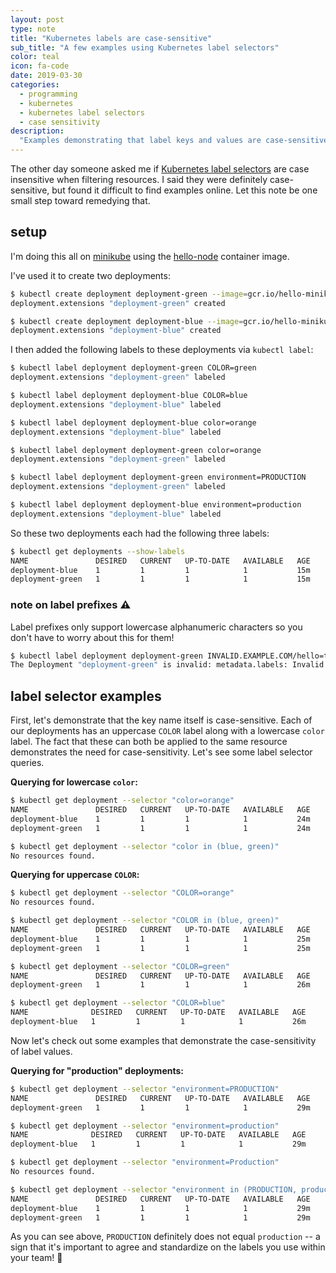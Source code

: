 ```yaml
---
layout: post
type: note
title: "Kubernetes labels are case-sensitive"
sub_title: "A few examples using Kubernetes label selectors"
color: teal
icon: fa-code
date: 2019-03-30
categories:
  - programming
  - kubernetes
  - kubernetes label selectors
  - case sensitivity
description:
  "Examples demonstrating that label keys and values are case-sensitive when querying via a label selector."
---
```

The other day someone asked me if [Kubernetes label selectors](https://kubernetes.io/docs/concepts/overview/working-with-objects/labels/) are case insensitive
when filtering resources. I said they were definitely case-sensitive, but found it difficult to find examples online. Let this note be one small step toward remedying that.

## setup
I'm doing this all on [minikube](https://kubernetes.io/docs/setup/minikube/#installation) using the [hello-node](gcr.io/hello-minikube-zero-install/hello-node) container image.

I've used it to create two deployments:

```bash
$ kubectl create deployment deployment-green --image=gcr.io/hello-minikube-zero-install/hello-node
deployment.extensions "deployment-green" created

$ kubectl create deployment deployment-blue --image=gcr.io/hello-minikube-zero-install/hello-node
deployment.extensions "deployment-blue" created
```

I then added the following labels to these deployments via `kubectl label`:
```bash
$ kubectl label deployment deployment-green COLOR=green
deployment.extensions "deployment-green" labeled

$ kubectl label deployment deployment-blue COLOR=blue
deployment.extensions "deployment-blue" labeled

$ kubectl label deployment deployment-blue color=orange
deployment.extensions "deployment-blue" labeled

$ kubectl label deployment deployment-green color=orange
deployment.extensions "deployment-green" labeled

$ kubectl label deployment deployment-green environment=PRODUCTION
deployment.extensions "deployment-green" labeled

$ kubectl label deployment deployment-blue environment=production
deployment.extensions "deployment-blue" labeled
```

So these two deployments each had the following three labels:
```bash
$ kubectl get deployments --show-labels
NAME               DESIRED   CURRENT   UP-TO-DATE   AVAILABLE   AGE       LABELS
deployment-blue    1         1         1            1           15m       COLOR=blue,app=deployment-blue,color=orange,environment=production
deployment-green   1         1         1            1           15m       COLOR=green,app=deployment-green,color=orange,environment=PRODUCTION
```

### note on label prefixes ⚠️
Label prefixes only support lowercase alphanumeric characters so you don't have to worry about this for them!

```bash
$ kubectl label deployment deployment-green INVALID.EXAMPLE.COM/hello=there
The Deployment "deployment-green" is invalid: metadata.labels: Invalid value: "INVALID.EXAMPLE.COM/hello": prefix part a DNS-1123 subdomain must consist of lower case alphanumeric characters, '-' or '.', and must start and end with an alphanumeric character (e.g. 'example.com', regex used for validation is '[a-z0-9]([-a-z0-9]*[a-z0-9])?(\.[a-z0-9]([-a-z0-9]*[a-z0-9])?)*')
```

## label selector examples

First, let's demonstrate that the key name itself is case-sensitive. Each of our deployments has an uppercase `COLOR` label along with a lowercase `color` label. The fact that these can both be applied to the same resource demonstrates the need for case-sensitivity. Let's see some label selector queries.

**Querying for lowercase `color`:**
```bash
$ kubectl get deployment --selector "color=orange"
NAME               DESIRED   CURRENT   UP-TO-DATE   AVAILABLE   AGE
deployment-blue    1         1         1            1           24m
deployment-green   1         1         1            1           24m

$ kubectl get deployment --selector "color in (blue, green)"
No resources found.
```

**Querying for uppercase `COLOR`:**
```bash
$ kubectl get deployment --selector "COLOR=orange"
No resources found.

$ kubectl get deployment --selector "COLOR in (blue, green)"
NAME               DESIRED   CURRENT   UP-TO-DATE   AVAILABLE   AGE
deployment-blue    1         1         1            1           25m
deployment-green   1         1         1            1           25m

$ kubectl get deployment --selector "COLOR=green"
NAME               DESIRED   CURRENT   UP-TO-DATE   AVAILABLE   AGE
deployment-green   1         1         1            1           26m

$ kubectl get deployment --selector "COLOR=blue"
NAME              DESIRED   CURRENT   UP-TO-DATE   AVAILABLE   AGE
deployment-blue   1         1         1            1           26m
```

Now let's check out some examples that demonstrate the case-sensitivity of label values.

**Querying for "production" deployments:**
```bash
$ kubectl get deployment --selector "environment=PRODUCTION"
NAME               DESIRED   CURRENT   UP-TO-DATE   AVAILABLE   AGE
deployment-green   1         1         1            1           29m

$ kubectl get deployment --selector "environment=production"
NAME              DESIRED   CURRENT   UP-TO-DATE   AVAILABLE   AGE
deployment-blue   1         1         1            1           29m

$ kubectl get deployment --selector "environment=Production"
No resources found.

$ kubectl get deployment --selector "environment in (PRODUCTION, production)"
NAME               DESIRED   CURRENT   UP-TO-DATE   AVAILABLE   AGE
deployment-blue    1         1         1            1           29m
deployment-green   1         1         1            1           29m
```

As you can see above, `PRODUCTION` definitely does not equal `production` -- a sign that it's important to agree and standardize on the labels you use within your team! 🚣